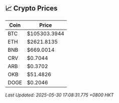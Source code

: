 ## 📈 Crypto Prices

| Coin | Price |
| ---- | ----- |
| BTC | $105303.3944 |
| ETH | $2621.8135 |
| BNB | $669.0014 |
| CRV | $0.7044 |
| ARB | $0.3702 |
| OKB | $51.4826 |
| DOGE | $0.2046 |

_Last Updated: 2025-05-30 17:08:31.775 +0800 HKT_